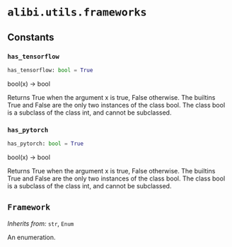 # `alibi.utils.frameworks`
## Constants
### `has_tensorflow`
```python
has_tensorflow: bool = True
```
bool(x) -> bool

Returns True when the argument x is true, False otherwise.
The builtins True and False are the only two instances of the class bool.
The class bool is a subclass of the class int, and cannot be subclassed.

### `has_pytorch`
```python
has_pytorch: bool = True
```
bool(x) -> bool

Returns True when the argument x is true, False otherwise.
The builtins True and False are the only two instances of the class bool.
The class bool is a subclass of the class int, and cannot be subclassed.

## `Framework`

_Inherits from:_ `str`, `Enum`

An enumeration.
